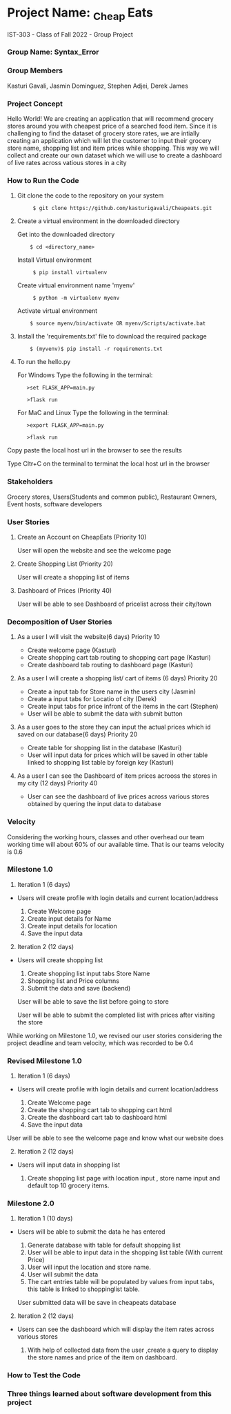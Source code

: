 # Project Name: <sub>  Cheap </sub>Eats
IST-303 - Class of Fall 2022 - Group Project

### Group Name: Syntax_Error 

### Group Members
Kasturi Gavali, Jasmin Dominguez, Stephen Adjei, Derek James 

### Project Concept 
Hello World! We are creating an application that will recommend grocery stores around you with cheapest price of a searched food item.
Since it is challenging to find the dataset of grocery store rates, we are intially creating an application which will let the customer to input
their grocery store name, shopping list and item prices while shopping.
This way we will collect and create our own dataset which we will use to create a dashboard of live rates across vatious stores in a city 

### How to Run the Code 
1. Git clone the code to the repository on your system 

            $ git clone https://github.com/kasturigavali/Cheapeats.git 

2. Create a virtual environment in the downloaded directory 
     
     Get into the downloaded directory     
           
           $ cd <directory_name> 
     Install Virtual environment  
     
            $ pip install virtualenv         
     Create virtual environment name 'myenv'  
     
            $ python -m virtualenv myenv         
     Activate virtual environment      
     
           $ source myenv/bin/activate OR myenv/Scripts/activate.bat 
3. Install the 'requirements.txt' file to download the required package 

           $ (myvenv)$ pip install -r requirements.txt 
         
4. To run the hello.py 

     For Windows Type the following in the terminal:
         
          >set FLASK_APP=main.py

          >flask run 
         

     For MaC and Linux Type the following in the terminal:
       
       
          >export FLASK_APP=main.py 

          >flask run 
         
            
Copy paste the local host url in the browser to see the results
      
Type Cltr+C on the terminal to terminat the local host url in the browser 


### Stakeholders 
Grocery stores, Users(Students and common public), Restaurant Owners, Event hosts, software developers 

### User Stories

1. Create an Account on CheapEats (Priority 10)
   
   User will open the website and see the welcome page

2. Create Shopping List  (Priority 20)
    
    User will create a shopping list of items
    
3. Dashboard of Prices  (Priority 40)
    
    User will be able to see Dashboard of pricelist across their city/town
    
    
 ### Decomposition of User Stories
 
1. As a user I will visit the website(6 days) Priority 10
   - Create welcome page  (Kasturi)
   - Create shopping cart tab routing to shopping cart page (Kasturi)
   - Create dashboard tab routing to dashboard page  (Kasturi)

2. As a user I will create a shopping list/ cart of items (6 days) Priority 20
   - Create a input tab for Store name in the users city (Jasmin)
   - Create a input tabs for Locatio of city  (Derek)
   - Create input tabs for price infront of the items in the cart (Stephen)
   - User will be able to submit the data with submit button

3. As a user goes to the store they can input the actual prices which id saved on our database(6 days) Priority 20
   - Create table for shopping list in the database (Kasturi)
   - User will input data for prices which will be saved in other table linked to shopping list table by foreign key (Kasturi)


4. As a user I can see the Dashboard of item prices acrooss the stores in my city (12 days) Priority 40
   - User can see the dashboard of live prices across various stores obtained by quering the input data to database

### Velocity

Considering the working hours, classes and other overhead our team working time will about 60% of our available time.
That is our teams velocity is 0.6


### Milestone 1.0

1. Iteration 1  (6 days)

- Users will create profile with login details and current location/address
  
    1. Create Welcome page
    2. Create input details for Name
    3. Create input details for location
    4. Save the input data
     
     
2. Iteration 2 (12 days)

- Users will create shopping list
    
     1. Create shopping list input tabs Store Name 
     2. Shopping list and Price columns
     3. Submit the data and save (backend)
    
     User will be able to save the list before going to store
     
     User will be able to submit the completed list with prices after visiting the store
     
     
While working on Milestone 1.0, we revised our user stories considering the project deadline and team velocity,
which was recorded to be 0.4
  
### Revised Milestone 1.0

1. Iteration 1  (6 days)

- Users will create profile with login details and current location/address
  
    1. Create Welcome page
    2. Create the shopping cart tab to shopping cart html
    3. Create the dashboard cart tab to dashboard html
    4. Save the input data
 
 User will be able to see the welcome page and know what our website does
     
2. Iteration 2 (12 days)

- Users will input data in shopping list
    
     1. Create shopping list page with location input , store name input and default top 10 grocery items. 

### Milestone 2.0

1. Iteration 1  (10 days)

- Users will be able to submit the data he has entered

    1. Generate database with table for default shopping list
    1. User will be able to input data in the shopping list table (With current Price)
    2. User will input the location and store name.
    3. User will submit the data
    4. The cart entries table will be populated by values from input tabs, this table is linked to shoppinglist table.
    
    
   User submitted data will be save in cheapeats database
   
       
2. Iteration 2 (12 days)

- Users can see the dashboard which will display the item rates across various stores
    
     1. With help of collected data from the user ,create a query to display the store names and price of the item on dashboard.
    


### How to Test the Code


### Three things learned about software development from this project 

  
    



        
        
       
